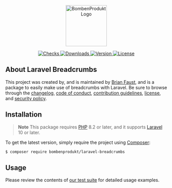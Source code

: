 <p align="center">
    <a href="https://bombenprodukt.com" target="_blank">
        <img src="https://raw.githubusercontent.com/faustbrian/assets/main/logo-text.svg" width="128" alt="BombenProdukt Logo" />
    </a>
</p>

<p align="center">
    <a href="https://github.com/faustbrian/laravel-breadcrumbs/actions">
        <img src="https://badge.sh/github/check-runs/BombenProdukt/laravel-breadcrumbs" alt="Checks" />
    </a>
    <a href="https://packagist.org/packages/bombenprodukt/laravel-breadcrumbs">
        <img src="https://badge.sh/packagist/downloads/BombenProdukt/laravel-breadcrumbs" alt="Downloads" />
    </a>
    <a href="https://packagist.org/packages/bombenprodukt/laravel-breadcrumbs">
        <img src="https://badge.sh/packagist/version/BombenProdukt/laravel-breadcrumbs" alt="Version" />
    </a>
    <a href="https://packagist.org/packages/bombenprodukt/laravel-breadcrumbs">
        <img src="https://badge.sh/packagist/license/BombenProdukt/laravel-breadcrumbs" alt="License" />
    </a>
</p>

## About Laravel Breadcrumbs

This project was created by, and is maintained by [Brian Faust](https://github.com/faustbrian), and is a package to easily make use of breadcrumbs with Laravel. Be sure to browse through the [changelog](CHANGELOG.md), [code of conduct](.github/CODE_OF_CONDUCT.md), [contribution guidelines](.github/CONTRIBUTING.md), [license](LICENSE), and [security policy](.github/SECURITY.md).

## Installation

> **Note**
> This package requires [PHP](https://www.php.net/) 8.2 or later, and it supports [Laravel](https://laravel.com/) 10 or later.

To get the latest version, simply require the project using [Composer](https://getcomposer.org/):

```bash
$ composer require bombenprodukt/laravel-breadcrumbs
```

## Usage

Please review the contents of [our test suite](/tests) for detailed usage examples.
